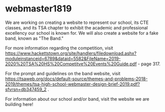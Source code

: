 # webmaster1819
We are working on creating a website to represent our school, its CTE classes, and its TSA chapter to exhibit the academic and professional excellency our school is known for. We will also create a website for a fake band, known as "The Band."

For more information regarding the competition, visit https://www.hackettstown.org/site/handlers/filedownload.ashx?moduleinstanceid=6789&dataid=5582&FileName=2019-2020%20TSA%20HS%20Competitve%20Events%20Guide.pdf - page 317.

For the prompt and guidelines on the band website, visit https://tsaweb.org/docs/default-source/themes-and-problems-2018-2019/themes/tsa-high-school-webmaster-design-brief-2019.pdf?sfvrsn=db347459_2 .

For information about our school and/or band, visit the website we are building here!
